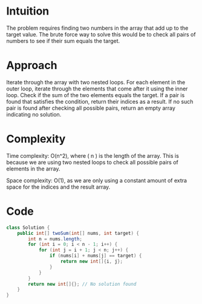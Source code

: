 # Intuition
The problem requires finding two numbers in the array that add up to the target value. The brute force way to solve this would be to check all pairs of numbers to see if their sum equals the target.

# Approach
Iterate through the array with two nested loops.
For each element in the outer loop, iterate through the elements that come after it using the inner loop.
Check if the sum of the two elements equals the target.
If a pair is found that satisfies the condition, return their indices as a result.
If no such pair is found after checking all possible pairs, return an empty array indicating no solution.

# Complexity
Time complexity:
O(n^2), where ( n ) is the length of the array. This is because we are using two nested loops to check all possible pairs of elements in the array.

Space complexity:
O(1), as we are only using a constant amount of extra space for the indices and the result array.

# Code

```java
class Solution {
    public int[] twoSum(int[] nums, int target) {
        int n = nums.length;
        for (int i = 0; i < n - 1; i++) {
            for (int j = i + 1; j < n; j++) {
                if (nums[i] + nums[j] == target) {
                    return new int[]{i, j};
                }
            }
        }
        return new int[]{}; // No solution found
    }
}
```